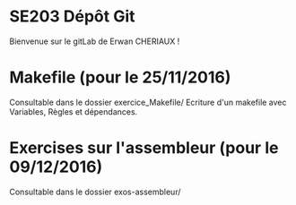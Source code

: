 # SE203 Dépôt Git

Bienvenue sur le gitLab de Erwan CHERIAUX !

# Makefile (pour le 25/11/2016)

Consultable dans le dossier exercice_Makefile/
Ecriture d'un makefile avec Variables, Règles et dépendances.

# Exercises sur l'assembleur (pour le 09/12/2016)

Consultable dans le dossier exos-assembleur/
